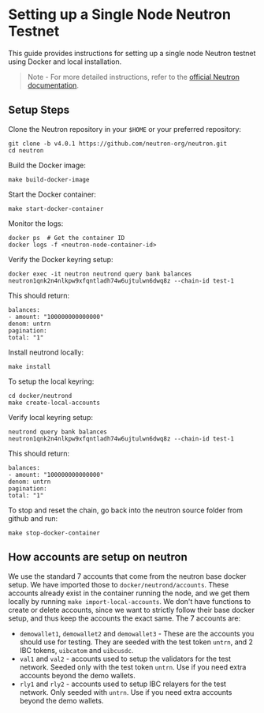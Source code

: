 # Setting up a Single Node Neutron Testnet

This guide provides instructions for setting up a single node Neutron testnet using Docker and local installation.

> Note - For more detailed instructions, refer to the [official Neutron documentation](https://docs.neutron.org/neutron/build-and-run/neutron-docker).

## Setup Steps

Clone the Neutron repository in your `$HOME` or your preferred repository:
```
git clone -b v4.0.1 https://github.com/neutron-org/neutron.git
cd neutron
```

Build the Docker image:
```
make build-docker-image
```

Start the Docker container:
```
make start-docker-container
```

Monitor the logs:
```
docker ps  # Get the container ID
docker logs -f <neutron-node-container-id>
```

Verify the Docker keyring setup:
```
docker exec -it neutron neutrond query bank balances neutron1qnk2n4nlkpw9xfqntladh74w6ujtulwn6dwq8z --chain-id test-1
```
This should return:
```
balances:
- amount: "100000000000000"
denom: untrn
pagination:
total: "1"
```

Install neutrond locally:
```
make install
```

To setup the local keyring:
```
cd docker/neutrond
make create-local-accounts
```

Verify local keyring setup:
```
neutrond query bank balances neutron1qnk2n4nlkpw9xfqntladh74w6ujtulwn6dwq8z --chain-id test-1
```

This should return:
```
balances:
- amount: "100000000000000"
denom: untrn
pagination:
total: "1"
```

To stop and reset the chain, go back into the neutron source folder from github and run:
```
make stop-docker-container
```

## How accounts are setup on neutron
We use the standard 7 accounts that come from the neutron base docker setup. We have imported those to `docker/neutrond/accounts`. These accounts already exist in the container running the node, and we get them locally by running `make import-local-accounts`. We don't have functions to create or delete accounts, since we want to strictly follow their base docker setup, and thus keep the accounts the exact same. The 7 accounts are:
- `demowallet1`, `demowallet2` and `demowallet3` - These are the accounts you should use for testing. They are seeded with the test token `untrn`, and 2 IBC tokens, `uibcatom` and `uibcusdc`.
- `val1` and `val2` - accounts used to setup the validators for the test network. Seeded only with the test token `untrn`. Use if you need extra accounts beyond the demo wallets.
- `rly1` and `rly2` - accounts used to setup IBC relayers for the test network. Only seeded with `untrn`. Use if you need extra accounts beyond the demo wallets.
